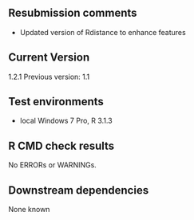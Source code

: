 ## Resubmission comments
* Updated version of Rdistance to enhance features

## Current Version
1.2.1
Previous version: 1.1

## Test environments
* local Windows 7 Pro, R 3.1.3

## R CMD check results
No ERRORs or WARNINGs. 

## Downstream dependencies
None known
